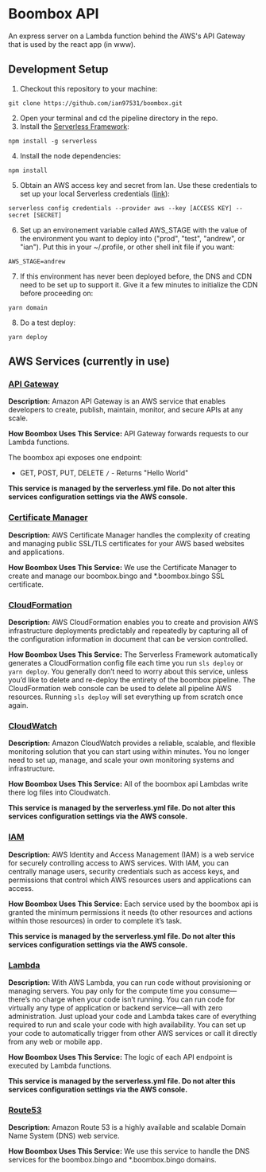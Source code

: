 # Boombox API
An express server on a Lambda function behind the AWS's API Gateway that is used by the react app (in www).

## Development Setup

1. Checkout this repository to your machine:
 ```
 git clone https://github.com/ian97531/boombox.git
 ```
2. Open your terminal and cd the pipeline directory in the repo.
3. Install the [Serverless Framework](https://serverless.com/framework/docs/providers/aws/guide/quick-start/):
```
npm install -g serverless
```
4. Install the node dependencies:
```
npm install
```
5. Obtain an AWS access key and secret from Ian.  Use these credentials to set up your local Serverless credentials ([link](https://serverless.com/framework/docs/providers/aws/guide/credentials/)):
```
serverless config credentials --provider aws --key [ACCESS KEY] --secret [SECRET]
```
6. Set up an environement variable called AWS_STAGE with the value of the environment you want to deploy into ("prod", "test", "andrew", or "ian"). Put this in your ~/.profile, or other shell init file if you want:
```
AWS_STAGE=andrew
```
7. If this environment has never been deployed before, the DNS and CDN need to be set up to support it. Give it a few minutes to initialize the CDN before proceeding on:
```
yarn domain
```
8. Do a test deploy:
```
yarn deploy
```

## AWS Services (currently in use)
### [API Gateway](https://console.aws.amazon.com/apigateway/home?region=us-east-1#/apis)
**Description:** Amazon API Gateway is an AWS service that enables developers to create, publish, maintain, monitor, and secure APIs at any scale.

**How Boombox Uses This Service:** API Gateway forwards requests to our Lambda functions.

The boombox api exposes one endpoint:
* GET, POST, PUT, DELETE `/` - Returns "Hello World"

**This service is managed by the serverless.yml file. Do not alter this services configuration settings via the AWS console.**

### [Certificate Manager](https://console.aws.amazon.com/acm/home?region=us-east-1#/)
**Description:** AWS Certificate Manager handles the complexity of creating and managing public SSL/TLS certificates for your AWS based websites and applications.

**How Boombox Uses This Service:** We use the Certificate Manager to create and manage our boombox.bingo and &ast;.boombox.bingo SSL certificate.

### [CloudFormation](https://console.aws.amazon.com/cloudformation/home?region=us-east-1#/stacks?filter=active)
**Description:** AWS CloudFormation enables you to create and provision AWS infrastructure deployments predictably and repeatedly by capturing all of the configuration information in document that can be version controlled.

**How Boombox Uses This Service:** The Serverless Framework automatically generates a CloudFormation config file each time you run `sls deploy` or `yarn deploy`.  You generally don’t need to worry about this service, unless you’d like to delete and re-deploy the entirety of the boombox pipeline. The CloudFormation web console can be used to delete all pipeline AWS resources. Running  `sls deploy` will set everything up from scratch once again.

### [CloudWatch](https://console.aws.amazon.com/cloudwatch/home?region=us-east-1#)
**Description:** Amazon CloudWatch provides a reliable, scalable, and flexible monitoring solution that you can start using within minutes. You no longer need to set up, manage, and scale your own monitoring systems and infrastructure.

**How Boombox Uses This Service:** All of the boombox api Lambdas write there log files into Cloudwatch.

**This service is managed by the serverless.yml file. Do not alter this services configuration settings via the AWS console.**

### [IAM](https://console.aws.amazon.com/iam/home?region=us-east-1#/home)
**Description:** AWS Identity and Access Management (IAM) is a web service for securely controlling access to AWS services. With IAM, you can centrally manage users, security credentials such as access keys, and permissions that control which AWS resources users and applications can access.

**How Boombox Uses This Service:** Each service used by the boombox api is granted the minimum permissions it needs (to other resources and actions within those resources) in order to complete it’s task. 

**This service is managed by the serverless.yml file. Do not alter this services configuration settings via the AWS console.**

### [Lambda](https://console.aws.amazon.com/lambda/home?region=us-east-1#/functions)
**Description:** With AWS Lambda, you can run code without provisioning or managing servers. You pay only for the compute time you consume—there’s no charge when your code isn’t running. You can run code for virtually any type of application or backend service—all with zero administration. Just upload your code and Lambda takes care of everything required to run and scale your code with high availability. You can set up your code to automatically trigger from other AWS services or call it directly from any web or mobile app.

**How Boombox Uses This Service:** The logic of each API endpoint is executed by Lambda functions.

**This service is managed by the serverless.yml file. Do not alter this services configuration settings via the AWS console.**

### [Route53](https://console.aws.amazon.com/route53/home?region=us-east-1#)
**Description:** Amazon Route 53 is a highly available and scalable Domain Name System (DNS) web service. 

**How Boombox Uses This Service:** We use this service to handle the DNS services for the boombox.bingo and &ast;.boombox.bingo domains.
